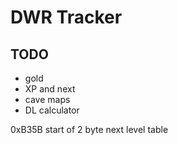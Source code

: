 ﻿# DWR Tracker

## TODO

* gold
* XP and next
* cave maps
* DL calculator

0xB35B start of 2 byte next level table
